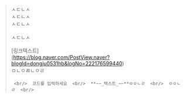 > ㅅㄷㄴㅅ  <br/>  ㅅㄷㄴㅅ  <br/>  ㅅㄷㄴㅅ  <br/>  ​  <br/>  ㅅㄷㄴㅅ  <br/>  ​  <br/>  [링크텍스트]  <br/>  (https://blog.naver.com/PostView.naver?blogId=dongju0531hb&logNo=222176599440)  <br/>  ㅁㄴㅇㄻㄴㅇㄹ  <br/>  ​  <br/>  ```  <br/>  코드를 입력하세요  <br/>  **~~_텍스트_~~**ㅁㅇㄴㄹ  <br/>  ㅁㅇㄴㄹ  <br/>  ```  <br/>  